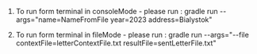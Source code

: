 1. To run form terminal in consoleMode - please run :
 gradle run --args="name=NameFromFile year=2023 address=Bialystok"

2. To run form terminal in fileMode - please run :
   gradle run --args="--file contextFile=letterContextFile.txt resultFile=sentLetterFile.txt"